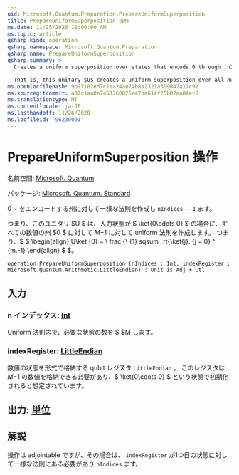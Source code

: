 ```yaml
---
uid: Microsoft.Quantum.Preparation.PrepareUniformSuperposition
title: PrepareUniformSuperposition 操作
ms.date: 11/25/2020 12:00:00 AM
ms.topic: article
qsharp.kind: operation
qsharp.namespace: Microsoft.Quantum.Preparation
qsharp.name: PrepareUniformSuperposition
qsharp.summary: >-
  Creates a uniform superposition over states that encode 0 through `nIndices - 1`.

  That is, this unitary $U$ creates a uniform superposition over all number states $0$ to $M-1$, given an input state $\ket{0\cdots 0}$. In other words, $$ \begin{align} U\ket{0}=\frac{1}{\sqrt{M}}\sum_{j=0}^{M-1}\ket{j}. \end{align} $$.
ms.openlocfilehash: 9b9f182ed7c1ea24ae74b8a2321a309042a17c97
ms.sourcegitcommit: a87c1aa8e7453360025e47ba614f25b02ea84ec3
ms.translationtype: MT
ms.contentlocale: ja-JP
ms.lasthandoff: 11/26/2020
ms.locfileid: "96230091"
---
```

# <a name="prepareuniformsuperposition-operation"></a>PrepareUniformSuperposition 操作

名前空間: [Microsoft. Quantum](xref:Microsoft.Quantum.Preparation)

パッケージ: [Microsoft. Quantum. Standard](https://nuget.org/packages/Microsoft.Quantum.Standard)


0 ~ をエンコードする州に対して一様な法則を作成し `nIndices - 1` ます。

つまり、このユニタリ $U $ は、入力状態が $ \ket{0\cdots 0} $ の場合に、すべての数値の州 $0 $ に対して $M-$1 に対して uniform 法則を作成します。 つまり、$ $ \begin{align} U\ket {0} = \ frac {\ {1} sqsum_ rt{\ket{j}. {j = 0} ^ {m.-1}
\end{align} $ $。

```qsharp
operation PrepareUniformSuperposition (nIndices : Int, indexRegister : Microsoft.Quantum.Arithmetic.LittleEndian) : Unit is Adj + Ctl
```


## <a name="input"></a>入力

### <a name="nindices--int"></a>n インデックス: [Int](xref:microsoft.quantum.lang-ref.int)

Uniform 法則内で、必要な状態の数を $ $M します。


### <a name="indexregister--littleendian"></a>indexRegister: [LittleEndian](xref:Microsoft.Quantum.Arithmetic.LittleEndian)

数値の状態を形式で格納する qubit レジスタ `LittleEndian` 。
このレジスタは $M-$1 の数値を格納できる必要があり、$ \ket{0\cdots 0} $ という状態で初期化されると想定されています。



## <a name="output--unit"></a>出力: [単位](xref:microsoft.quantum.lang-ref.unit)



## <a name="remarks"></a>解説

操作は adjointable ですが、その場合は、 `indexRegister` が1つ目の状態に対して一様な法則にある必要があり `nIndices` ます。